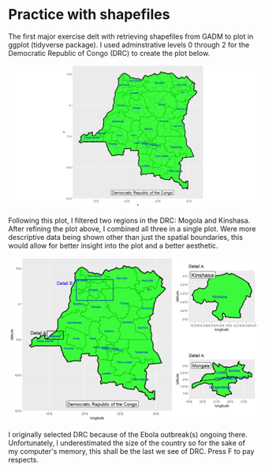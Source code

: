# Practice with shapefiles

The first major exercise delt with retrieving shapefiles from GADM to plot in ggplot (tidyverse package). I used adminstrative levels 0 through 2 for the Democratic Republic of Congo (DRC) to create the plot below.

![](cod.png)

Following this plot, I filtered two regions in the DRC: Mogola and Kinshasa. After refining the plot above, I combined all three in a single plot. Were more descriptive data being shown other than just the spatial boundaries, this would allow for better insight into the plot and a better aesthetic.

![](cod_subplots.png)

I originally selected DRC because of the Ebola outbreak(s) ongoing there. Unfortunately, I underestimated the size of the country so for the sake of my computer's memory, this shall be the last we see of DRC. Press F to pay respects.
